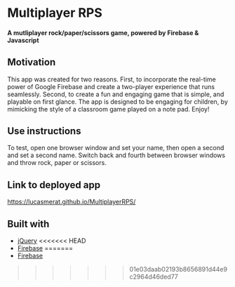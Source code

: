 # Multiplayer RPS

#### A mutliplayer rock/paper/scissors game, powered by Firebase & Javascript

## Motivation
This app was created for two reasons. First, to incorporate the real-time power of Google Firebase and create a two-player experience that runs seamlessly. Second, to create a fun and engaging game that is simple, and playable on first glance. The app is designed to be engaging for children, by mimicking the style of a classroom game played on a note pad. Enjoy!

## Use instructions
To test, open one browser window and set your name, then open a second and set a second name. Switch back and fourth between browser windows and throw rock, paper or scissors.

## Link to deployed app
https://lucasmerat.github.io/MultiplayerRPS/


## Built with 
- [jQuery](https://jQuery.com/)
<<<<<<< HEAD
- [Firebase](https://firebase.google.com/)
=======
- [Firebase](https://firebase.google.com/)

>>>>>>> 01e03daab02193b8656891d44e9c2964d46ded77
